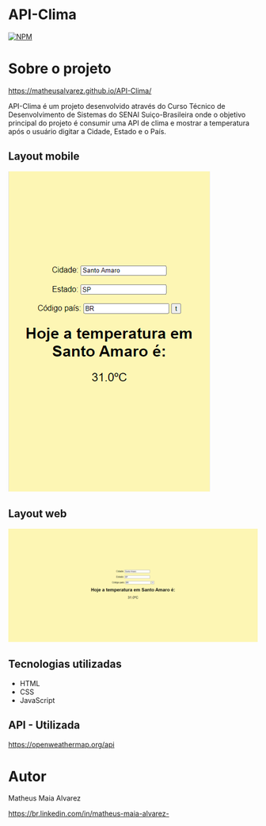 # API-Clima
[![NPM](https://img.shields.io/npm/l/react)](https://github.com/MatheusAlvarez/API-ViaCEP/blob/main/LICENSE) 

# Sobre o projeto
https://matheusalvarez.github.io/API-Clima/

API-Clima é um projeto desenvolvido através do Curso Técnico de Desenvolvimento de Sistemas do SENAI Suiço-Brasileira onde o objetivo principal do projeto é consumir uma API de clima e mostrar a temperatura após o usuário digitar a Cidade, Estado e o País.

## Layout mobile
![Mobile 1](https://github.com/MatheusAlvarez/API-Clima/blob/main/assets/mobile.png)

## Layout web
![Web 1](https://github.com/MatheusAlvarez/API-Clima/blob/main/assets/web.png)

## Tecnologias utilizadas
- HTML
- CSS
- JavaScript

## API - Utilizada
https://openweathermap.org/api

# Autor

Matheus Maia Alvarez

https://br.linkedin.com/in/matheus-maia-alvarez-
